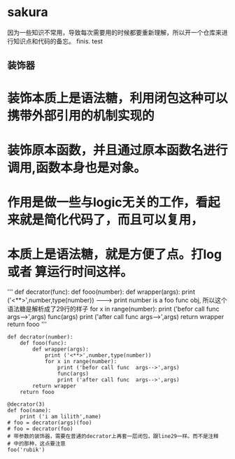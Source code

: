 # sakura
因为一些知识不常用，导致每次需要用的时候都要重新理解，所以开一个仓库来进行知识点和代码的备忘。
finis.
test

装饰器
---
# 装饰本质上是语法糖，利用闭包这种可以携带外部引用的机制实现的
# 装饰原本函数，并且通过原本函数名进行调用,函数本身也是对象。
# 作用是做一些与logic无关的工作，看起来就是简化代码了，而且可以复用，
# 本质上是语法糖，就是方便了点。打log或者 算运行时间这样。
'''
def decrator(func):
    def fooo(number):
        def wrapper(args):
            print ('<**>',number,type(number))
            ---> print  number is a foo func obj,
            所以这个语法糖是解析成了29行的样子
            for x in range(number):
                print ('befor call func  args-->',args)
                func(args)
                print ('after call func  args-->',args)
        return wrapper
    return fooo
'''
```
def decrator(number):
    def fooo(func):
        def wrapper(args):
            print ('<**>',number,type(number))
            for x in range(number):
                print ('befor call func  args-->',args)
                func(args)
                print ('after call func  args-->',args)
        return wrapper
    return fooo

@decrator(3)
def foo(name):
    print ('i am lilith',name)
# foo = decrator(args)(foo)
# foo = decrator(foo)
# 带参数的装饰器，需要在普通的decrator上再套一层闭包，跟line29一样。而不是注释
# 中的那种，这点要注意
foo('rubik')
```